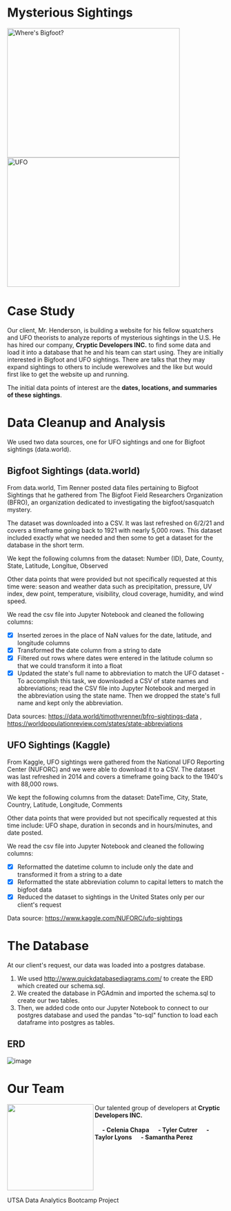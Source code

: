 # Mysterious Sightings

  <p float="center">
  <img src="https://user-images.githubusercontent.com/82002107/133905938-3165e93a-8ec9-4274-8990-7fc0411c6c7c.png" alt="Where's Bigfoot?" width="400" height="300">
  <img src="https://user-images.githubusercontent.com/82002107/133905796-7797e10a-851f-40f0-bb3c-4f0c69ab3e67.png" alt="UFO" width="400" height="300"
</p>

# Case Study
  
Our client, Mr. Henderson, is building a website for his fellow squatchers and UFO theorists to analyze reports of mysterious sightings in the U.S. He has hired our company, <b>Cryptic Developers INC.</b> to find some data and load it into a database that he and his team can start using. They are initially interested in Bigfoot and UFO sightings. There are talks that they may expand sightings to others to include werewolves and the like but would first like to get the website up and running.
  
The initial data points of interest are the <b>dates, locations, and summaries of these sightings</b>.
  
# Data Cleanup and Analysis
  
We used two data sources, one for UFO sightings and one for Bigfoot sightings (data.world).
  
## Bigfoot Sightings (data.world)
  
From data.world, Tim Renner posted data files pertaining to Bigfoot Sightings that he gathered from The Bigfoot Field Researchers Organization (BFRO), an organization    dedicated to investigating the bigfoot/sasquatch mystery. 

The dataset was downloaded into a CSV.  It was last refreshed on 6/2/21 and covers a timeframe going back to 1921 with nearly 5,000 rows. This dataset included exactly what we needed and then some to get a dataset for the database in the short term.
    
We kept the following columns from the dataset: Number (ID), Date, County, State, Latitude, Longitue, Observed
  
Other data points that were provided but not specifically requested at this time were: season and weather data such as precipitation, pressure, UV index, dew point, temperature, visibility, cloud coverage, humidity, and wind speed.

We read the csv file into Jupyter Notebook and cleaned the following columns:
  
   - [x] Inserted zeroes in the place of NaN values for the date, latitude, and longitude columns
   - [x] Transformed the date column from a string to date
   - [x] Filtered out rows where dates were entered in the latitude column so that we could transform it into a float
   - [x] Updated the state's full name to abbreviation to match the UFO dataset
            - To accomplish this task, we downloaded a CSV of state names and abbreviations; read the CSV file into Jupyter Notebook and merged in the abbreviation using the state name. Then we dropped the state's full name and kept only the abbreviation.
  
 Data sources: https://data.world/timothyrenner/bfro-sightings-data , https://worldpopulationreview.com/states/state-abbreviations

## UFO Sightings (Kaggle)
  
From Kaggle, UFO sightings were gathered from the National UFO Reporting Center (NUFORC) and we were able to download it to a CSV. The dataset was last refreshed in 2014 and covers a timeframe going back to the 1940's with 88,000 rows. 
  
We kept the following columns from the dataset: DateTime, City, State, Country, Latitude, Longitude, Comments
 
Other data points that were provided but not specifically requested at this time include: UFO shape, duration in seconds and in hours/minutes, and date posted.

We read the csv file into Jupyter Notebook and cleaned the following columns:
  
   - [x] Reformatted the datetime column to include only the date and transformed it from a string to a date
   - [x] Reformatted the state abbreviation column to capital letters to match the bigfoot data
   - [x] Reduced the dataset to sightings in the United States only per our client's request

Data source: https://www.kaggle.com/NUFORC/ufo-sightings
  
# The Database

  At our client's request, our data was loaded into a postgres database. 
  
  1. We used http://www.quickdatabasediagrams.com/ to create the ERD which created our schema.sql.
  2. We created the database in PGAdmin and imported the schema.sql to create our two tables.
  2. Then, we added code onto our Jupyter Notebook to connect to our postgres database and used the pandas "to-sql" function to load each dataframe into postgres as tables.
  
  ## ERD
  
![image](https://user-images.githubusercontent.com/82002107/134277955-915d619f-730d-44ab-a60d-cf23305b4a2b.png)
  
# Our Team
  
<img src="https://user-images.githubusercontent.com/82002107/133907178-73250178-1465-426a-8d5f-9ccf9c62f0f1.png" align="left" width="200px" padding="10px">Our talented group of developers at <b>Cryptic Developers INC.</b> </br></br>
  <b>
&emsp;  - Celenia Chapa
&emsp;  - Tyler Cutrer
&emsp;  - Taylor Lyons
&emsp;  - Samantha Perez
  </b>
<br clear="left"/>


UTSA Data Analytics Bootcamp Project
  
 


  
